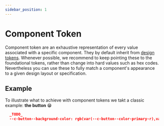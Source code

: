 ```yaml
---
sidebar_position: 1
---
```


# Component Token

Component token are an exhaustive representation of every value associated with a specific component. They by default inherit from [design tokens](/docs/basics/tokens/design-token). Whenever possible, we recommend to keep pointing these to the foundational tokens, rather than change into hard values such as hex codes. Nevertheless you can use these to fully match a component's appearance to a given design layout or specification.

## Example

To illustrate what to achieve with component tokens we takt a classic example: **the button** 😁

```json title="token-primitives.json"
  _TODO_
  --c-button--background-color: rgb(var(--c-button--color-primary-r),var(--c-button--color-primary-g),var(--c-button--color-primary-b));
```
